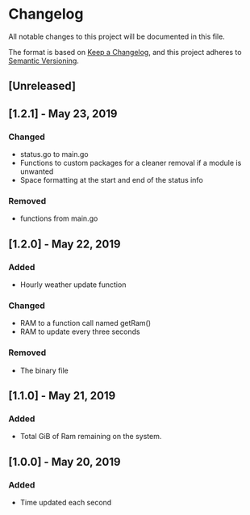 # Changelog
All notable changes to this project will be documented in this file.

The format is based on [Keep a Changelog](https://keepachangelog.com/en/1.0.0/),
and this project adheres to [Semantic Versioning](https://semver.org/spec/v2.0.0.html).

## [Unreleased]

## [1.2.1] - May 23, 2019
### Changed
- status.go to main.go
- Functions to custom packages for a cleaner removal if a module is unwanted
- Space formatting at the start and end of the status info

### Removed
- functions from main.go

## [1.2.0] - May 22, 2019
### Added
- Hourly weather update function

### Changed
- RAM to a function call named getRam()
- RAM to update every three seconds

### Removed
- The binary file

## [1.1.0] - May 21, 2019
### Added
- Total GiB of Ram remaining on the system.

## [1.0.0] - May 20, 2019
### Added
- Time updated each second
